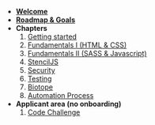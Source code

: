 - [__Welcome__](welcome.md)
- [__Roadmap & Goals__](roadmap-goals.md)
- __Chapters__
  1. [Getting started](getting-started.md)
  2. [Fundamentals I (HTML & CSS)](fundamentals-1.md)
  3. [Fundamentals II (SASS & Javascript)](fundamentals-2.md)
  4. [StencilJS](stenciljs.md)
  5. [Security](security.md)
  6. [Testing](testing.md)
  7. [Biotope](biotope.md)
  8. [Automation Process](automation.md)
- __Applicant area (no onboarding)__
  1. [Code Challenge](code-challenge.md)
